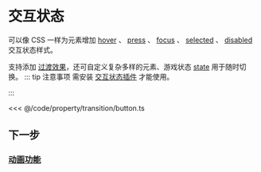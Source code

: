 <script setup>
import Case from '/component/Case.vue'
</script>

# 交互状态

可以像 CSS 一样为元素增加 [hover](/reference/property/state/hover) 、 [press](/reference/property/state/press) 、 [focus](/reference/property/state/focus) 、 [selected](/reference/property/state/selected) 、 [disabled](/reference/property/state/disabled) 交互状态样式。

支持添加 [过渡效果](/reference/property/transition.md)，还可自定义复杂多样的元素、游戏状态 [state](/reference/property/state/state) 用于随时切换。
::: tip 注意事项
需安装 [交互状态插件](/plugin/in/state/) 才能使用。

:::

<case name="Transition" editor=false></case>

<<< @/code/property/transition/button.ts

## 下一步

### [动画功能](/guide/plugin/animate)
